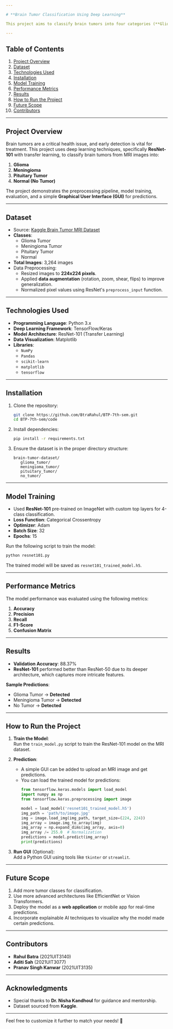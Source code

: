 ```yaml
---

# **Brain Tumor Classification Using Deep Learning**

This project aims to classify brain tumors into four categories (**Glioma, Meningioma, Pituitary Tumor, and Normal**) using **ResNet-101** deep learning architecture and MRI images.

---
```


## **Table of Contents**
1. [Project Overview](#project-overview)
2. [Dataset](#dataset)
3. [Technologies Used](#technologies-used)
4. [Installation](#installation)
5. [Model Training](#model-training)
6. [Performance Metrics](#performance-metrics)
7. [Results](#results)
8. [How to Run the Project](#how-to-run-the-project)
9. [Future Scope](#future-scope)
10. [Contributors](#contributors)

---

## **Project Overview**
Brain tumors are a critical health issue, and early detection is vital for treatment. This project uses deep learning techniques, specifically **ResNet-101** with transfer learning, to classify brain tumors from MRI images into:
1. **Glioma**
2. **Meningioma**
3. **Pituitary Tumor**
4. **Normal (No Tumor)**

The project demonstrates the preprocessing pipeline, model training, evaluation, and a simple **Graphical User Interface (GUI)** for predictions.

---

## **Dataset**
- Source: [Kaggle Brain Tumor MRI Dataset](https://www.kaggle.com/datasets/sartajbhuvaji/brain-tumor-classification-mri)
- **Classes**:  
   - Glioma Tumor  
   - Meningioma Tumor  
   - Pituitary Tumor  
   - Normal  
- **Total Images**: 3,264 images  
- Data Preprocessing:
   - Resized images to **224x224 pixels**.  
   - Applied **data augmentation** (rotation, zoom, shear, flips) to improve generalization.  
   - Normalized pixel values using ResNet's `preprocess_input` function.  

---

## **Technologies Used**
- **Programming Language**: Python 3.x  
- **Deep Learning Framework**: TensorFlow/Keras  
- **Model Architecture**: ResNet-101 (Transfer Learning)  
- **Data Visualization**: Matplotlib  
- **Libraries**:  
   - `NumPy`  
   - `Pandas`  
   - `scikit-learn`  
   - `matplotlib`  
   - `tensorflow`  

---

## **Installation**
1. Clone the repository:
   ```bash
   git clone https://github.com/BtraRahul/BTP-7th-sem.git
   cd BTP-7th-sem/code
   ```

2. Install dependencies:
   ```bash
   pip install -r requirements.txt
   ```

3. Ensure the dataset is in the proper directory structure:
   ```
   brain-tumor-dataset/
      glioma_tumor/
      meningioma_tumor/
      pituitary_tumor/
      no_tumor/
   ```

---

## **Model Training**
- Used **ResNet-101** pre-trained on ImageNet with custom top layers for 4-class classification.  
- **Loss Function**: Categorical Crossentropy  
- **Optimizer**: Adam  
- **Batch Size**: 32  
- **Epochs**: 15  

Run the following script to train the model:
```bash
python resnet101.py
```

The trained model will be saved as `resnet101_trained_model.h5`.

---

## **Performance Metrics**
The model performance was evaluated using the following metrics:
1. **Accuracy**  
2. **Precision**  
3. **Recall**  
4. **F1-Score**  
5. **Confusion Matrix**  

---

## **Results**
- **Validation Accuracy**: 88.37%  
- **ResNet-101** performed better than ResNet-50 due to its deeper architecture, which captures more intricate features.  

**Sample Predictions**:
- Glioma Tumor → **Detected**  
- Meningioma Tumor → **Detected**  
- No Tumor → **Detected**

---

## **How to Run the Project**
1. **Train the Model**:  
   Run the `train_model.py` script to train the ResNet-101 model on the MRI dataset.

2. **Prediction**:
   - A simple GUI can be added to upload an MRI image and get predictions.
   - You can load the trained model for predictions:
     ```python
     from tensorflow.keras.models import load_model
     import numpy as np
     from tensorflow.keras.preprocessing import image

     model = load_model('resnet101_trained_model.h5')
     img_path = 'path/to/image.jpg'
     img = image.load_img(img_path, target_size=(224, 224))
     img_array = image.img_to_array(img)
     img_array = np.expand_dims(img_array, axis=0)
     img_array /= 255.0  # Normalization
     predictions = model.predict(img_array)
     print(predictions)
     ```

3. **Run GUI** (Optional):  
   Add a Python GUI using tools like `tkinter` or `streamlit`.

---

## **Future Scope**
1. Add more tumor classes for classification.
2. Use more advanced architectures like EfficientNet or Vision Transformers.
3. Deploy the model as a **web application** or mobile app for real-time predictions.
4. Incorporate explainable AI techniques to visualize why the model made certain predictions.

---

## **Contributors**
- **Rahul Batra** (2021UIT3140)  
- **Aditi Sah** (2021UIT3077)  
- **Pranav Singh Kanwar** (2021UIT3135)  

---

## **Acknowledgments**
- Special thanks to **Dr. Nisha Kandhoul** for guidance and mentorship.  
- Dataset sourced from **Kaggle**.  

---

Feel free to customize it further to match your needs! 🚀
